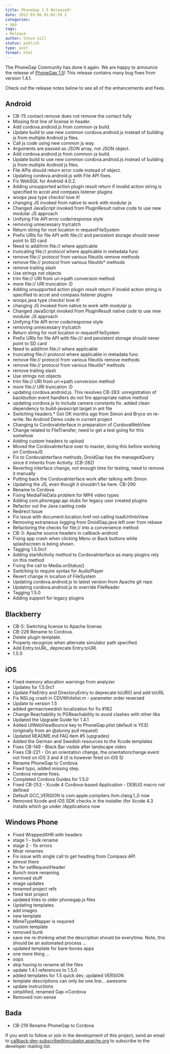 ```yaml
---
title: PhoneGap 1.5 Released!
date: 2012-03-06 01:02:59 Z
categories:
- app
tags:
- Release
author: Steve Gill
status: publish
type: post
format: html
---
```


The PhoneGap Community has done it again. We are happy to announce the release of [PhoneGap 1.5](https://phonegap.com/download)! This release contains many bug fixes from version 1.4.1.

Check out the release notes below to see all of the enhancements and fixes.

## Android

* CB-75 contact.remove does not remove the contact fully
* Missing first line of license in header.
* Add cordova.android.js from common-js build.
* Update build to use new common cordova.android.js instead of building js from multiple Android js files.
* Call js code using new common js way.
* Arguments are passed as JSON array, not JSON object.
* Add cordova.android.js from common-js build.
* Update build to use new common cordova.android.js instead of building js from multiple Android js files.
* File APIs should return error code instead of object.
* Updating cordova.android.js with File API fixes.
* Fix WebSQL for Android 4.0.2.
* Adding unsupported action plugin result return if invalid action string is specified to accel and compass listener plugins
* woops java type checks! love it!
* changing JS invoked from native to work with modular js
* Changed JavaScript invoked from PluginResult native code to use new modular JS approach
* Unifying File API error code/response style
* removing unnecessary try/catch
* Return string for root location in requestFileSystem
* Prefix URIs for file API with file:/// and persistent storage should never point to SD card
* Need to add/trim file:// where applicable
* truncating file:// protocol where applicable in metadata func
* remove file:// protocol from various fileutils remove methods
* remove file:// protocol from various fileutils* methods
* remove trailing slash
* Use strings not objects
* trim file:// URI from uri-&gt;path conversion method
* more file:// URI truncation :D
* Adding unsupported action plugin result return if invalid action string is specified to accel and compass listener plugins
* woops java type checks! love it!
* changing JS invoked from native to work with modular js
* Changed JavaScript invoked from PluginResult native code to use new modular JS approach
* Unifying File API error code/response style
* removing unnecessary try/catch
* Return string for root location in requestFileSystem
* Prefix URIs for file API with file:/// and persistent storage should never point to SD card
* Need to add/trim file:// where applicable
* truncating file:// protocol where applicable in metadata func
* remove file:// protocol from various fileutils remove methods
* remove file:// protocol from various fileutils* methods
* remove trailing slash
* Use strings not objects
* trim file:// URI from uri-&gt;path conversion method
* more file:// URI truncation :D
* updating cordova.android.js. This resolves CB-283: unregistration of backbutton event handlers do not fire appropriate native method
* updating cordova.js to include camera constants fix. added clean dependency to build-javascript target in ant file
* Switching headers.* Got OK months ago from Simon and Bryce on re-write. No Android Demo code in current project
* Changing to CordovaInterface in preparation of CordovaWebView
* Change related to FileTransfer, need to get a test going for this somehow
* Adding custom headers to upload
* Moved the CordovaInterface over to master, doing this before working on CordovaJS
* Fix to CordovaInterface methods, DroidGap has the managedQuery since it inherits from Activity. (CB-282)
* Reverting interface change, not enough time for testing, need to remove it manually
* Putting back the CordovaInterface work after talking with Simon
* Updating the JS, even though it shouldn't be here. CB-290
* Rename to Cordova
* Fixing MediaFileData problem for MP4 video types
* Adding com.phonegap.api stubs for legacy user created plugins
* Refactor out the Java casting code
* Redirect Issue
* Fix issue with document.location.href not calling loadUrlIntoView
* Removing extraneous logging from DroidGap.java left over from rebase
* Refactoring the checks for file:// into a convenience method
* CB-3: Apache source headers in callback-android
* Fixing app crash when clicking Menu or Back buttons while splashscreen is being shown.
* Tagging 1.5.0rc1
* Adding startActivity method to CordovaInterface as many plugins rely on this method
* Fixing the call to Media.onStatus()
* Switching to require syntax for AudioPlayer
* Revert change in location of FileSystem
* Updating cordova.android.js to latest version from Apache git repo
* Updating cordova.android.js to override FileReader
* Tagging 1.5.0
* Adding support for legacy plugins

## Blackberry

* CB-5: Switching license to Apache license.
* CB-226 Rename to Cordova.
* Delete plugin template.
* Properly recognize when alternate simulator path specified.
* Add Entry.toURL, deprecate Entry.toURI.
* 1.5.0

## iOS

* Fixed memory allocation warnings from analyzer
* Updates for 1.5.0rc1
* Update FileEntry and DirectoryEntry to deprecate toURI() and add toURL
* Fix NSLog crash in CDVWhitelist.m - parameter order reversed
* Update to version 1.5
* added german/swedish localization for fix #162
* Change Reachability to PGReachability to avoid clashes with other libs
* Updated the Upgrade Guide for 1.4.1
* Added UIWebViewBounce key to PhoneGap.plist (default is YES) (originally from an @alunny pull request)
* Updated README.md FAQ item #5 (upgrades)
* Added the German and Swedish resources to the Xcode templates
* Fixes CB-149 - Black Bar visible after landscape video
* Fixes CB-221 - On an orientation change, the orientationchange event not fired on iOS 3 and 4 (it is however fired on iOS 5)
* Rename PhoneGap to Cordova.
* Fixed typo, added missing step.
* Cordova rename fixes.
* Completed Cordova Guides for 1.5.0
* Fixed CB-253 - Xcode 4 Cordova-based Application - DEBUG macro not defined
* Default GCC_VERSION is com.apple.compilers.llvm.clang.1_0 now
* Removed Xcode and iOS SDK checks in the installer (for Xcode 4.3 installs which go under /Applications now

## Windows Phone

* Fixed WrappedXHR with headers
* stage 1 - bulk rename
* stage 2 - fix errors
* Moar renames
* Fix issue with single call to get heading from Compass API
* almost there
* fix for setRequestHeader
* Bunch more renaming
* removed stuff
* image updates
* renamed project refs
* fixed test project
* updated links to older phonegap.js files
* Updating templates
* add images
* new template
* MimeTypeMapper is required
* custom template
* removed bunk
* save me re-thinking what the description should be everytime. Note, this should be an automated process ...
* updated template for bare-bones apps
* one more thing ...
* oops
* skip having to rename all the files
* update 1.4.1 references to 1.5.0
* added templates for 1.5 quick dev, updated VERSION
* template descriptions can only be one line... awesome
* update instructions
* simplified, renamed Gap-&gt;Cordova
* Removed non-sense

## Bada

* CB-219 Rename PhoneGap to Cordova

If you wish to follow or join in the development of this project, send an email to <a href="mailto:callback-dev-subscribe@incubator.apache.org">callback-dev-subscribe@incubator.apache.org</a> to subscribe to the developer mailing list.
